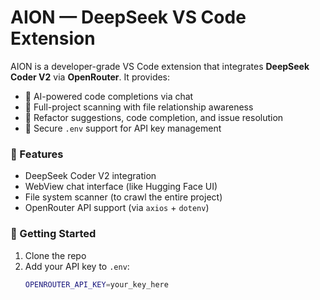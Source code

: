 # AION — DeepSeek VS Code Extension

AION is a developer-grade VS Code extension that integrates **DeepSeek Coder V2** via **OpenRouter**. It provides:

- 🧠 AI-powered code completions via chat
- 📂 Full-project scanning with file relationship awareness
- 🔧 Refactor suggestions, code completion, and issue resolution
- 🔐 Secure `.env` support for API key management

### 🔗 Features

- DeepSeek Coder V2 integration
- WebView chat interface (like Hugging Face UI)
- File system scanner (to crawl the entire project)
- OpenRouter API support (via `axios` + `dotenv`)

### 🚀 Getting Started

1. Clone the repo
2. Add your API key to `.env`:
   ```bash
   OPENROUTER_API_KEY=your_key_here
